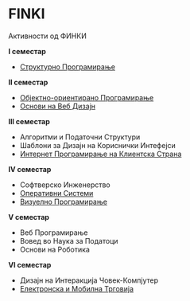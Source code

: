 # FINKI
Активности од ФИНКИ

**I семестар**
  - [Структурно Програмирање](https://github.com/daracoo/SP)

**II семестар**
  - [Објектно-ориентирано Програмирање](https://github.com/daracoo/OOP)
  - [Основи на Веб Дизајн](https://github.com/daracoo/OnVD)

**III семестар**
  - Алгоритми и Податочни Структури
  - Шаблони за Дизајн на Кориснички Интефејси
  - [Интернет Програмирање на Клиентска Страна](https://github.com/daracoo/IPNKS)

 **IV семестар**
   - Софтверско Инженерство
   - [Оперативни Системи](https://github.com/daracoo/OS)
   - [Визуелно Програмирање](https://github.com/daracoo/VizuelnoProgramiranje)

**V семестар**
  -  Веб Програмирање
  -  Вовед во Наука за Податоци
  -  Основи на Роботика

**VI семестар**
  - Дизајн на Интеракција Човек-Компјутер
  - [Електронска и Мобилна Трговија](https://github.com/daracoo/EMT)

